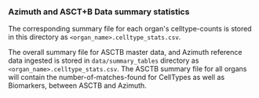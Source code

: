 ### Azimuth and ASCT+B Data summary statistics

The corresponding summary file for each organ's celltype-counts is stored in this
directory as ```<organ_name>.celltype_stats.csv```.

The overall summary file for ASCTB master data, and Azimuth reference data ingested 
is stored in ```data/summary_tables``` directory as ```<organ_name>.celltype_stats.csv```. The ASCTB summary file for all organs
will contain the number-of-matches-found for CellTypes as well as Biomarkers, between ASCTB and Azimuth.